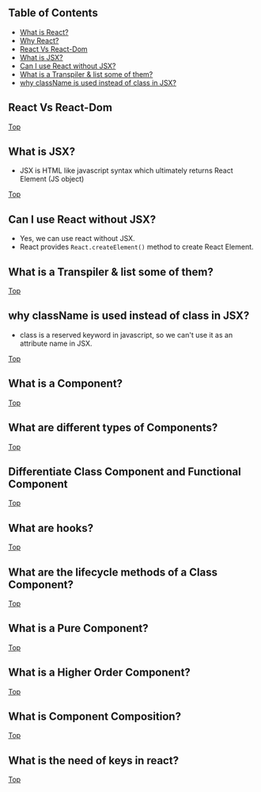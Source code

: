 ## Table of Contents

-   [What is React?](#what-is-react)
-   [Why React?](#why-react)
-   [React Vs React-Dom](#react-vs-react-dom)
-   [What is JSX?](#what-is-jsx)
-   [Can I use React without JSX?](#can-i-use-react-without-jsx)
-   [What is a Transpiler & list some of them?](#what-is-a-transpiler--list-some-of-them)
-   [why className is used instead of class in JSX?](#why-classname-is-used-instead-of-class-in-jsx)

## React Vs React-Dom

[Top](#table-of-contents)

## What is JSX?

-   JSX is HTML like javascript syntax which ultimately returns React Element (JS object)

[Top](#table-of-contents)

## Can I use React without JSX?

-   Yes, we can use react without JSX.
-   React provides `React.createElement()` method to create React Element.

## What is a Transpiler & list some of them?

[Top](#table-of-contents)

## why className is used instead of class in JSX?

-   class is a reserved keyword in javascript, so we can't use it as an attribute name in JSX.

[Top](#table-of-contents)

## What is a Component?

[Top](#table-of-contents)

## What are different types of Components?

[Top](#table-of-contents)

## Differentiate Class Component and Functional Component

[Top](#table-of-contents)

## What are hooks?

[Top](#table-of-contents)

## What are the lifecycle methods of a Class Component?

[Top](#table-of-contents)

## What is a Pure Component?

[Top](#table-of-contents)

## What is a Higher Order Component?

[Top](#table-of-contents)

## What is Component Composition?

[Top](#table-of-contents)

## What is the need of keys in react?

[Top](#table-of-contents)
